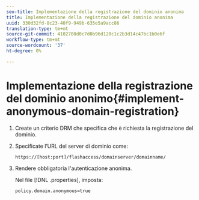 ```yaml
---
seo-title: Implementazione della registrazione del dominio anonima
title: Implementazione della registrazione del dominio anonima
uuid: 330d32fd-8c23-40f9-949b-635e5a9acc86
translation-type: tm+mt
source-git-commit: 4102780d0c7d0b96d120c1c2b3d14c47bc1b0e6f
workflow-type: tm+mt
source-wordcount: '37'
ht-degree: 0%

---
```



# Implementazione della registrazione del dominio anonimo{#implement-anonymous-domain-registration}

1. Create un criterio DRM che specifica che è richiesta la registrazione del dominio.
1. Specificate l’URL del server di dominio come:

   ```
   https://[host:port]/flashaccess/domainserver/domainname/
   ```

1. Rendere obbligatoria l&#39;autenticazione anonima.

   Nel file [!DNL .properties], imposta:

   ```
   policy.domain.anonymous=true 
   ```

